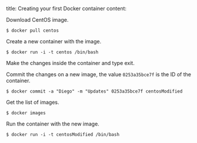 title: Creating your first Docker container
content:

Download CentOS image.
```
$ docker pull centos
```

Create a new container with the image.
```
$ docker run -i -t centos /bin/bash
```

Make the changes inside the container and type exit.

Commit the changes on a new image, the value `0253a35bce7f` is the ID of the container.
```
$ docker commit -a "Diego" -m "Updates" 0253a35bce7f centosModified
```

Get the list of images.
```
$ docker images
```

Run the container with the new image.
```
$ docker run -i -t centosModified /bin/bash
```
